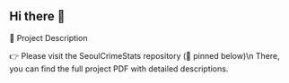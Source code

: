 ## Hi there 👋

📌 Project Description

👉 Please visit the SeoulCrimeStats repository (📌 pinned below)\n
There, you can find the full project PDF with detailed descriptions.
